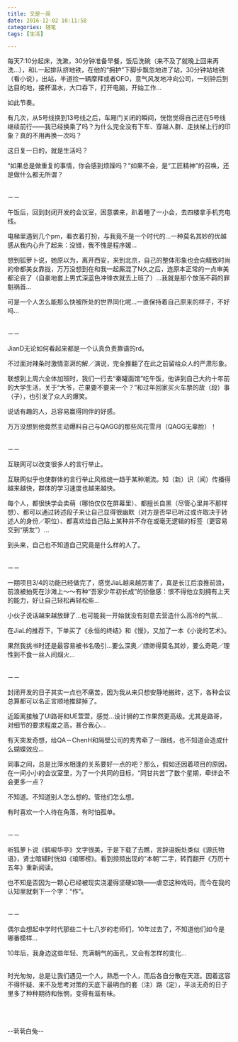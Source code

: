 ```yaml
---
title: 又是一周
date: 2016-12-02 10:11:58
categories: 随笔
tags: [生活]

---
```

每天7:10分起床，洗漱，30分钟准备早餐，饭后洗碗（来不及了就晚上回来再洗...），和L一起排队挤地铁，在他的“拥护”下脚步飘忽地进了站，30分钟站地铁（看小说），出站，半道捡一辆摩拜或者OFO，意气风发地冲向公司，一刻钟后到达目的地，接杯温水，大口吞下，打开电脑，开始工作...

如此节奏。

有几次，从5号线换到13号线之后，车厢门关闭的瞬间，恍惚觉得自己还在5号线继续前行——我已经换乘了吗？为什么完全没有下车、穿越人群、走扶梯上行的印象？真的不用再换一次吗？

这日复一日的，就是生活吗？

“如果总是做重复的事情，你会感到烦躁吗？”如果不会，是“工匠精神”的召唤，还是做什么都无所谓？<br /><br />

－－

午饭后，回到封闭开发的会议室，困意袭来，趴着睡了一小会，去四楼拿手机充电线。

电梯里遇到几个pm，看衣着打扮，与我竟不是一个时代的...一种莫名其妙的优越感从我内心升了起来：没错，我不愧是程序媛...

想到狐萝卜说，她原以为，离开西安，来到北京，自己的整体形象也会向精致时尚的帝都美女靠拢，万万没想到在和我一起厮混了N久之后，连原本正常的一点审美都沦丧了（自豪地套上男式深蓝色冲锋衣就去上班了）...我就是那个放荡不羁的罪魁祸首...

可是一个人怎么能那么快被所处的世界同化呢...一直保持着自己原来的样子，不好吗...<br /><br />

－－

JianD无论如何看起来都是一个认真负责靠谱的rd。

不过面对辣条时激情澎湃的解／演说，完全推翻了在此之前留给众人的严肃形象。

联想到上周六全体加班时，我们一行去“秦罐面馆”吃午饭，他讲到自己大约十年前的大学生活，关于“大爷，芒果要不要来一个？”和过年回家买火车票的故（段）事（子），也引发了众人的爆笑。

说话有趣的人，总容易赢得同伴的好感。

万万没想到他竟然主动爆料自己与QAGG的那些风花雪月（QAGG无辜脸）！<br /><br />

－－

互联网可以改变很多人的言行举止。

互联网似乎也使群体的言行举止风格统一趋于某种潮流。知（新）识（闻）传播得越来越快，群体的学习速度也越来越快。

每个人，都很快学会卖萌（哪怕仅仅在屏幕里）、都擅长自黑（尽管心里并不那样想）、都可以通过转述段子来让自己显得很幽默（对方是否早已听过或许取决于转述人的身份／职位）、都喜欢给自己贴上某种并不存在或毫无逻辑的标签（更容易交到“朋友”）...

到头来，自己也不知道自己究竟是什么样的人了。<br /><br />

－－

一期项目3/4的功能已经做完了，感觉JiaL越来越厉害了，真是长江后浪推前浪，前浪被拍死在沙滩上～～有种“吾家少年初长成”的骄傲感：恨不得他立刻拥有上天的能力，好让自己轻松再轻松些...

小伙子说话越来越放肆了...也可能我一开始就没有刻意去营造什么高冷的气氛...

在JiaL的推荐下，下单买了《永恒的终结》和《慢》，又加了一本《小说的艺术》。

果然我挑书时还是最容易被书名吸引...要么深奥／缥缈得莫名其妙，要么奇葩／理性到不食一丝人间烟火...<br /><br />

－－

封闭开发的日子其实一点也不痛苦，因为我从来只想安静地搬砖，这下，各种会议总算都可以名正言顺地推辞掉了。

近距离接触了UI路哥和UE萱萱，感觉...设计狮的工作果然更高级。尤其是路哥，对细节的要求程度之高，甚合我心...

有天突发奇想，给QA－ChenH和隔壁公司的秀秀牵了一跟线，也不知道会造成什么蝴蝶效应...

同事之间，总是比萍水相逢的关系要好一点的吧？那么，假如还因着项目的原因，在一间小小的会议室里，为了一个共同的目标，“同甘共苦”了数个星期，牵绊会不会更多一点？

不知道。不知道别人怎么想的。管他们怎么想。

有时喜欢一个人待在角落，有时怕孤单。<br /><br />

－－

听狐萝卜说《鹤唳华亭》文字很美，于是下载了去瞧，言辞温婉处类似《源氏物语》，贤士暗辅时恍如《琅琊榜》。看到频频出现的“本朝”二字，转而翻开《万历十五年》重新阅读。

也不知是否因为一颗心已经被现实浇灌得坚硬如铁——虐恋这种戏码，而今在我的认知里就剩下一个字：“作”。<br /><br />

－－

偶尔会想起中学时代那些二十七八岁的老师们，10年过去了，不知道他们如今是哪番模样...

10年后，我身边这些年轻、充满朝气的面孔，又会有怎样的变化...<br /><br />

时光匆匆，总是让我们遇见一个人，熟悉一个人，而后各自分散在天涯。因着这容不得怀疑、来不及思考对策的天底下最明白的套（注）路（定），平淡无奇的日子里多了种种期待和怅惘，变得有滋有味。<br /><br /><br /><br />

--茕茕白兔--<br /><br />